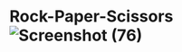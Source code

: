 # Rock-Paper-Scissors![Screenshot (76)](https://user-images.githubusercontent.com/53148611/214855490-fb1b1c11-2bbb-469d-b35e-28a45b7c9c52.png)

